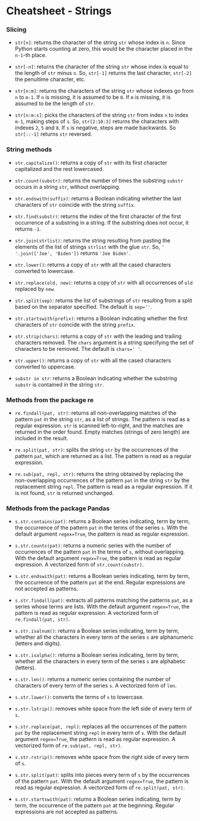 # Cheatsheet - Strings

### Slicing

* `str[n]`: returns the character of the string `str` whose index is `n`. Since Python starts counting at zero, this would be the character placed in the `n-1`-th place.

* `str[-n]`: returns the character of the string `str` whose index is equal to the length of `str` minus `n`. So, `str[-1]` returns the last character, `str[-2]` the penultime character, etc.

* `str[n:m]`: returns the characters of the string `str` whose indexes go from `n` to `m-1`. If `n` is missing, it is assumed to be `0`. If `m` is missing, it is assumed to be the length of `str`.

* `str[n:m:s]`: picks the characters of the string `str` from index `n` to index `m-1`, making steps of `s`. So, `str[2:10:3]` returns the characters with indexes `2`, `5` and `8`. If `s` is negative, steps are made backwards. So `str[::-1]` returns `str` reversed.

### String methods

* `str.capitalize()`: returns a copy of `str` with its first character capitalized and the rest lowercased.

* `str.count(substr)`: returns the number of times the substring `substr` occurs in a string `str`, without overlapping.

* `str.endswith(suffix)`: returns a Boolean indicating whether the last characters of `str` coincide with the string `suffix`.

* `str.find(substr)`: returns the index of the first character of the first occurrence of a substring in a string. If the substring does not occur, it returns `-1`.

* `str.join(strlist)`: returns the string resulting from pasting the elements of the list of strings `strlist` with the glue `str`. So, `' '.join(['Joe', 'Biden'])` returns `'Joe Biden'`.

* `str.lower()`: returns a copy of `str` with all the cased characters converted to lowercase.

* `str.replace(old, new)`: returns a copy of `str` with all occurrences of `old` replaced by `new`.

* `str.split(sep)`: returns the list of substrings of `str` resulting from a split based on the separator specified. The default is `sep=''`.

* `str.startswith(prefix)`: returns a Boolean indicating whether the first characters of `str` coincide with the string `prefix`.

* `str.strip(chars)`: returns a copy of `str` with the leading and trailing characters removed. The `chars` argument is a string specifying the set of characters to be removed. The default is `chars=' '`.

* `str.upper()`: returns a copy of `str` with all the cased characters converted to uppercase.

* `substr in str`: returns a Boolean indicating whether the substring `substr` is contained in the string `str`.

### Methods from the package re

* `re.findall(pat, str)`: returns all non-overlapping matches of the pattern `pat` in the string `str`, as a list of strings. The pattern is read as a regular expression. `str` is scanned left-to-right, and the matches are returned in the order found. Empty matches (strings of zero length) are included in the result.

* `re.split(pat, str)`: splits the string `str` by the occurrences of the pattern `pat`, which are returned as a list. The pattern is read as a regular expression.

* `re.sub(pat, repl, str)`: returns the string obtained by replacing the non-overlapping occurrences of the pattern `pat` in the string `str` by the replacement string `repl`. The pattern is read as a regular expression. If it is not found, `str` is returned unchanged.

### Methods from the package Pandas

* `s.str.contains(pat)`: returns a Boolean series indicating, term by term, the occurrence of the pattern `pat` in the terms of the series `s`. With the default argument `regex=True`, the pattern is read as regular expression.

* `s.str.counts(pat)`: returns a numeric series with the number of occurrences of the pattern `pat` in the terms of `s`, without overlapping. With the default argument `regex=True`, the pattern is read as regular expression. A vectorized form of `str.count(substr)`.

* `s.str.endswith(pat)`: returns a Boolean series indicating, term by term, the occurrence of the pattern `pat` at the end. Regular expressions are not accepted as patterns.

* `s.str.findall(pat)`: extracts all patterns matching the patterns `pat`, as a series whose terms are lists. With the default argument `regex=True`, the pattern is read as regular expression. A vectorized form of `re.findall(pat, str)`.

* `s.str.isalnum()`: returns a Boolean series indicating, term by term, whether all the characters in every term of the series `s` are alphanumeric (letters and digits).

* `s.str.isalpha()`: returns a Boolean series indicating, term by term, whether all the characters in every term of the series `s` are alphabetic (letters).

* `s.str.len()`: returns a numeric series containing the number of characters of every term of the series `s`. A vectorized form of `len`.

* `s.str.lower()`: converts the terms of `s` to lowercase.

* `s.str.lstrip()`: removes white space from the left side of every term of `s`.

* `s.str.replace(pat, repl)`: replaces all the occurrences of the pattern `pat` by the replacement string `repl` in every term of `s`. With the default argument `regex=True`, the pattern is read as regular expression. A vectorized form of `re.sub(pat, repl, str)`.

* `s.str.rstrip()`: removes white space from the right side of every term of `s`.

* `s.str.split(pat)`: splits into pieces every term of `s` by the occurrences of the pattern `pat`. With the default argument `regex=True`, the pattern is read as regular expression. A vectorized form of `re.split(pat, str)`.

* `s.str.startswith(pat)`: returns a Boolean series indicating, term by term, the occurrence of the pattern `pat` at the beginning. Regular expressions are not accepted as patterns.
